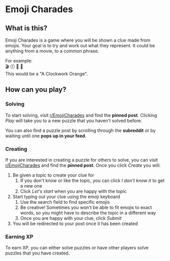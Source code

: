 # Emoji Charades

## What is this?

Emoji Charades is a game where you will be shown a clue made from emojis. Your goal is to try and work out what they represent. It could be anything from a movie, to a common phrase.

For example:\
🎬 🕖 💼 🍊 \
This would be a "A Clockwork Orange".

## How can you play?

### Solving

To start solving, visit [r/EmojiCharades](https://www.reddit.com/r/EmojiCharades/) and find the **pinned post**. Clicking _Play_ will take you to a new puzzle that you haven't solved before.

You can also find a puzzle post by scrolling through the **subreddit** or by waiting until one **pops up in your feed**.

### Creating

If you are interested in creating a puzzle for others to solve, you can visit [r/EmojiCharades](https://www.reddit.com/r/EmojiCharades/) and find the **pinned post**. Once you click _Create_ you will:

1. Be given a topic to create your clue for
   1. If you don't know or like the topic, you can click _I don't know it_ to get a new one
   2. Click _Let's start_ when you are happy with the topic
2. Start typing out your clue using the emoji keyboard
   1. Use the search field to find specific emojis
   2. Be creative! Sometimes you won't be able to fit emojis to exact words, so you might have to describe the topic in a different way
   3. Once you are happy with your clue, click _Submit_
3. You will be redirected to your post once it has been created

### Earning XP

To earn XP, you can either solve puzzles or have other players solve puzzles that you have created.
